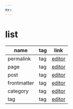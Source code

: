 ```yaml
---
mx: 
---
```



# list
|name|tag|link|
|-|-|-|
|permalink|tag|[editor](https://jekyllrb.com/docs/permalinks/)|
|page|tag|[editor](https://jekyllrb.com/docs/pages/)|
|post|tag|[editor](https://jekyllrb.com/docs/posts/)|
|frontmatter|tag|[editor](https://jekyllrb.com/docs/front-matter/)|
|category|tag|[editor](https://jekyllrb.com/docs/posts/#tags-and-categories)|
|tag|tag|[editor](https://jekyllrb.com/docs/posts/#tags-and-categories)|
